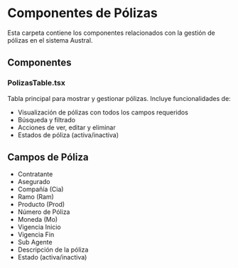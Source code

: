 # Componentes de Pólizas

Esta carpeta contiene los componentes relacionados con la gestión de pólizas en el sistema Austral.

## Componentes

### PolizasTable.tsx

Tabla principal para mostrar y gestionar pólizas. Incluye funcionalidades de:

- Visualización de pólizas con todos los campos requeridos
- Búsqueda y filtrado
- Acciones de ver, editar y eliminar
- Estados de póliza (activa/inactiva)

## Campos de Póliza

- Contratante
- Asegurado
- Compañía (Cia)
- Ramo (Ram)
- Producto (Prod)
- Número de Póliza
- Moneda (Mo)
- Vigencia Inicio
- Vigencia Fin
- Sub Agente
- Descripción de la póliza
- Estado (activa/inactiva)